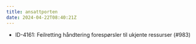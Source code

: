 ```yaml
---
title: ansattporten
date: 2024-04-22T08:40:21Z
---
```

- ID-4161: Feilretting håndtering forespørsler til ukjente ressurser (#983)

